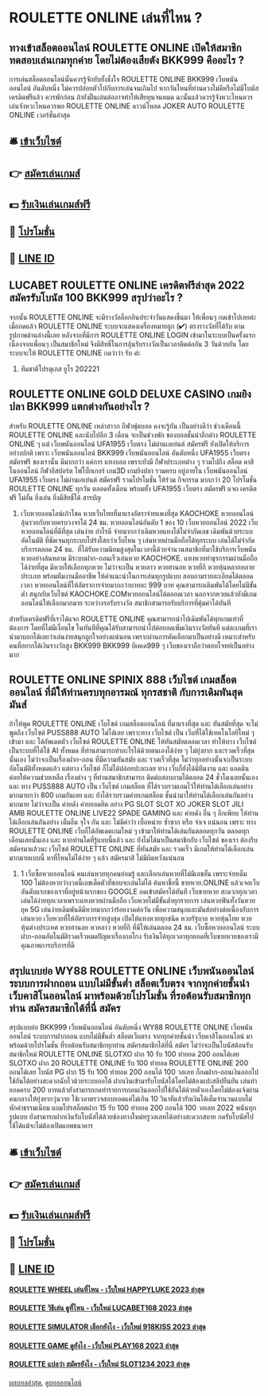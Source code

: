# ROULETTE ONLINE เล่นที่ไหน ?
## ทางเข้าสล็อตออนไลน์ ROULETTE ONLINE เปิดให้สมาชิกทดสอบเล่นเกมทุกค่าย โดยไม่ต้องเสียตัง BKK999 คืออะไร ?
การเล่นสล็อตออนไลน์นั้นควรรู้จักยับยั้งชั่งใจ ROULETTE ONLINE BKK999 เว็บพนันออนไลน์ อันดับหนึ่ง ไม่ควรปล่อยตัวไปกับการเล่นจนเกินไป หากวันไหนที่ท่านดวงไม่ดีหรือไม่มีโบนัสเครดิตฟรีแล้ว ควรพักก่อน ถ้ายังฝืนเล่นต่ออาจทำให้เสียทุนจนหมด ฉะนั้นแล้วควรรู้จังหวะไหนควรเล่นจังหวะไหนควรพอ ROULETTE ONLINE ดาวน์โหลด JOKER AUTO ROULETTE ONLINE เวอร์ชั่นล่าสุด

## 🛎 [เข้าเว็บไซต์](https://bit.ly/3SdLNi2)
## 👉 [สมัครเล่นเกมส์](https://bit.ly/3SdLNi2)
## 💵 [รับเงินเล่นเกมส์ฟรี](https://bit.ly/3dyRKHj)
## 👑 [โปรโมชั่น](https://bit.ly/3dyRKHj)
## 📱 [LINE ID](https://bit.ly/3dyRKHj)

## LUCABET ROULETTE ONLINE เครดิตฟรีล่าสุด 2022 สมัครรับโบนัส 100 BKK999 สรุปว่าอะไร ?
จากนั้น ROULETTE ONLINE จะมีรางวัลล็อกอินประจำวันแสดงขึ้นมา ให้เพื่อนๆ กดเข้าไปเลยค่ะ
เมื่อกดแล้ว ROULETTE ONLINE ระบบจะแสดงเครื่องหมายถูก (✔) ตรงรางวัลที่ได้รับ ตามรูปภาพด้านล่างนี้เลย
หลังจากที่มีการ ROULETTE ONLINE LOGIN เข้ามาในระบบเป็นครั้งแรก เนื่องจากเพื่อนๆ เป็นสมาชิกใหม่ จึงมีสิทธิ์ในการลุ้นรับรางวัลเป็นเวลาติดต่อกัน 3 วันด้วยกัน โดยระบบจะให้ ROULETTE ONLINE กดว่าว่า รับ ค่ะ
1. ทีมชาติโปรตุเกส ยูโร 202221

## ROULETTE ONLINE GOLD DELUXE CASINO เกมยิงปลา BKK999 แตกต่างกันอย่างไร ?
สำหรับ ROULETTE ONLINE เหล่าสาวก กีฬาฟุตบอล คงจะรู้กัน เป็นอย่างดีว่า ช่วงเดือนนี้ ROULETTE ONLINE และนับไปอีก 3 เดือน จะเป็นช่วงพัก ของบอลชั้นนำลีกต่าง ROULETTE ONLINE ๆ แต่ เว็บพนันออนไลน์ UFA1955 เว็บตรง ไม่ผ่านเอเย่นต์ สมัครฟรี ยังเปิดให้บริการ อย่างปกติ เพราะ เว็บพนันออนไลน์ BKK999 เว็บพนันออนไลน์ อันดับหนึ่ง UFA1955 เว็บตรง สมัครฟรี ของเรานั้น มีมากกว่า แค่การ แทงบอล เพราะยังมี กีฬาประเภทต่าง ๆ รวมไปถึง สล็อต คาสิโนออนไลน์ กีฬาอีสปอร์ต ไพ่โป๊กเกอร์ เกม3D เกมยิงปลา รวมครบ อยู่ภายใน เว็บพนันออนไลน์ UFA1955 เว็บตรง ไม่ผ่านเอเย่นต์ สมัครฟรี รวมโปรโมชั่น ให้ร่วม กิจกรรม มากกว่า 20 โปรโมชั่น ROULETTE ONLINE ทุกวัน ตลอดทั้งเดือน พร้อมทั้ง UFA1955 เว็บตรง สมัครฟรี แจก เครดิตฟรี ไม่อั้น ยิ่งเล่น ยิ่งมีสิทธิ์ได้
สารบัญ
1. เว็บหวยออนไลน์เก้าโชค หวยเว็บไทยที่มาแรงอัตราจ่ายแพงที่สุด KAOCHOKE หวยออนไลน์ ลุ้นรวยกับหวยครบวงจรได้ 24 ชม. หวยออนไลน์อันดับ 1 ของ 10 เว็บหวยออนไลน์ 2022 เว็บหวยออนไลน์ที่ดีที่สุด เล่นง่าย กำไรดี จ่ายมากกว่าเดิมหวยแทงได้ไม่จำกัดเลข เดิมพันด้วยระบบอัตโนมัติ ที่ชัดเจนทุกระบบโปร่งใสกว่าเว็บไหน ๆ เล่นหวยผ่านมือถือได้ทุกระบบ เล่นได้ไม่จำกัดบริการตลอด 24 ชม.  ที่ได้รับความนิยมสูงสุดในเวลานี้ด้วยจำนวนสมาชิกที่มาใช้บริการเว็บพนันหวยอย่างล้นหลาม มีระบบฝาก-ถอนเร็วเล่นหวย KAOCHOKE. แทงหวยทำธุรกรรมผ่านมือถือได้ง่ายที่สุด มีหวยให้เลือกทุกหวย ไม่ว่าจะเป็น หวยลาว หวยฮานอย หวยยี่กี หวยหุ้นหลากหลายประเภท พร้อมทีมงานมืออาชีพ ให้คำแนะนำในการเล่นทุกรูปแบบ สอบถามรายละเอียดได้ตลอดเวลา หวยออนไลน์ที่ให้อัตราการจ่ายมากกว่าบาทละ 999 บาท คุณสามารถเดิมพันได้โดยไม่มีขั้นต่ำ สนุกกับเว็บไซต์ KAOCHOKE.COMหวยออนไลน์ได้ตลอดเวลา นอกจากหวยแล้วยังมีเกมออนไลน์ให้เลือกมากมาย ระหว่างรอรับรางวัล สมาชิกสามารถรับบริการที่คุ้มค่าได้ทันที

สำหรับเครดิตฟรีที่เราได้แจก ROULETTE ONLINE คุณสามารถนำไปเดิมพันได้ทุกเกมเท่าที่ต้องการ โดยที่ไม่มีเงื่อนไข ในทันทีที่คุณได้รับสามารถนำไปต่อยอดเพิ่มเงินรางวัลทันที แต่ละเกมที่เรานำมาบอกได้เลยว่าเล่นง่ายสนุกถูกใจอย่างแน่นอน เพราะผ่านการคัดเลือกมาเป็นอย่างดี เหมาะสำหรับคนที่อยากได้เงินรางวัลสูง BKK999 BKK999 บีเคเค999 ๆ เว็บของเราถือว่าตอบโจทย์เป็นอย่างมาก

## ROULETTE ONLINE SPINIX 888 เว็บไซต์ เกมสล็อตออนไลน์ ที่มีให้ท่านครบทุกอารมณ์ ทุกรสชาติ กับการเดิมพันสุดมันส์
ถ้าให้พูด ROULETTE ONLINE เว็บไซต์ เกมสล็อตออนไลน์ ที่มาแรงที่สุด และ ทันสมัยที่สุด จะไม่พูดถึง เว็บไซต์ PUSS888 AUTO ไม่ได้เลย เพราะทาง เว็บไซต์ เป็น เว็บที่ได้ใช้เทคโนโลยีใหม่ ๆ เข้ามา และ ได้อัพเดตตัว เว็บไซต์ ROULETTE ONLINE ให้ทันสมัยตลอดเวลา ทำให้ทาง เว็บไซต์ เป็นระบบที่ได้ใช้ AI ทั้งหมด ที่ท่านสามารถทำอะไรได้ด้วยตนเองได้ง่าย ๆ ไม่ยุ่งยาก และรวดเร็วที่สุดนั้นเอง ไม่ว่าจะเป็นเรื่องฝาก-ถอน ที่มีความทันสมัย และ รวดเร็วที่สุด ไม่ว่าทุกอย่างนั้นจะเป็นระบบอัตโนมัติทั้งหมดแล้ว แต่ทาง เว็บไซต์ ก็ไม่ได้ปล่อยปะละเลย ทาง เว็บก็ยังได้มีทีมงาน และ แอดมิน ค่อยให้ความช่วยเหลือ เรื่องต่าง ๆ ที่ท่านสมาชิกสามารถ ติดต่อสอบถามได้ตลอด 24 ชั่วโมงเลยนั้นเอง และ ทาง PUSS888 AUTO เป็น เว็บไซต์ เกมสล็อต ที่ได้รวบรวมเกมไว้ให้ท่านได้เลือกเล่นอย่างมากมายกว่า 800 เกมกันเลย และ ยังได้รวบรวมค่ายเกมสล็อต ชั้นนำมาให้ท่านได้เลือกเล่นกันอย่างมากมาย ไม่ว่าจะเป็น ค่ายดัง ค่ายยอดฮิต อย่าง PG SLOT SLOT XO JOKER SLOT JILI AMB ROULETTE ONLINE LIVE22 SPADE GAMING และ ค่ายดัง อื่น ๆ อีกเพียบ ให้ท่านได้เลือกเล่นกันอย่าง เต็มอิ่ม จุใจ กัน และ ไม่มีคำว่า เบื่อหน่าย ซ้ำซาก หรือ จำเจ แน่นอน เพราะ ทาง ROULETTE ONLINE เว็บก็ได้อัพเดตเกมใหม่ ๆ เข้ามาให้ท่านได้เล่นกันตลอดทุกวัน ตลอดทุกเดือนเลยนั้นเอง และ หากท่านใดที่รู้แบบนี้แล้ว และ ยังไม่ได้มาเป็นสมาชิกกับ เว็บไซต์ ของเรา ต้องรีบสมัครมาแล้วนะ เว็บไซต์ ROULETTE ONLINE ที่ทันสมัย และ รวดเร็ว มีเกมให้ท่านได้เลือกเล่นมากมายแบบนี้ หาที่ไหนไม่ได้ง่าย ๆ แล้ว สมัครมาสิ ไม่มีผิดหวังแน่นอน
1. 1 เว็บซื้อหวยออนไลน์ คนเล่นหวยทุกคนย่อมรู้ และเลือกเล่นหวยที่ไม่มีเลขอั้น เพราะจ่ายเต็ม 100 ไม่ต้องหวยว่างวดนี้เลขเด็ดตัวที่ชอบจะเล่นไม่ได้ ค้นหาชื่อนี้ ขายหวย.ONLINE แล้วเจอเว็บอันดับแรกของเราที่อยู่หน้าแรกของ GOOGLE กดเข้าสมัครได้ทันที เว็บขายหวย สะดวกทุกเวลาเล่นได้ง่ายทุกเวลาเพราะแทงหวยผ่านมือถือ เว็บหวยไม่มีขั้นต่ำทุกรายการ เล่นหวยฟินทั้งวันหวยยุค 5G เล่นง่ายเดิมพันดีมีหวยมากกว่าร้อยงวดต่อวัน เพื่อความสนุกและมันส์อย่างต่อเนื่องกับการเล่นหวย เว็บหวยที่ให้อัตราการจ่ายสูงสุด เปิดให้แทงหวยทุกชนิด หวยรัฐบาล หวยหุ้นไทย หวยหุ้นต่างประเทศ หวยฮานอย หวยลาว หวยยี่กี ที่มีให้เล่นตลอด 24 ชม. เว็บซื้อหวยออนไลน์ ระบบฝาก-ถอนอัตโนมัติรวดเร็วหมดปัญหาเรื่องกลโกง รับเงินได้ทุกเวลาทุกยอดที่เว็บขายหวยของเรามีคุณภาพการบริการที่ดี

## สรุปแบบย่อ WY88 ROULETTE ONLINE เว็บพนันออนไลน์ ระบบการฝากถอน แบบไม่มีขั้นต่ำ สล็อตเว็บตรง จากทุกค่ายชั้นนำ เว็บคาสิโนออนไลน์ มาพร้อมด้วยโปรโมชั่น ที่รอต้อนรับสมาชิกทุกท่าน สมัครสมาชิกได้ที่นี่ สมัคร
สรุปแบบย่อ BKK999 เว็บพนันออนไลน์ อันดับหนึ่ง WY88 ROULETTE ONLINE เว็บพนันออนไลน์ ระบบการฝากถอน แบบไม่มีขั้นต่ำ สล็อตเว็บตรง จากทุกค่ายชั้นนำ เว็บคาสิโนออนไลน์ มาพร้อมด้วยโปรโมชั่น ที่รอต้อนรับสมาชิกทุกท่าน สมัครสมาชิกได้ที่นี่ สมัคร ไม่ว่าจะเป็นโบนัสต้อนรับสมาชิกใหม่ ROULETTE ONLINE SLOTXO ฝาก 10 รับ 100 ทำยอด 200 ถอนได้เลย SLOTXO ฝาก 20 ROULETTE ONLINE รับ 100 ทำยอด ROULETTE ONLINE 200 ถอนได้เลย โบนัส PG ฝาก 15 รับ 100 ทํายอด 200 ถอนได้ 100 วอเลท ก็กดฝาก-ถอนเงินออกไปใช้กันได้อย่างสะดวกฉับไวด้วยระบบออโต้ ฝากเงินเข้ามารับโบนัสได้โดยไม่ต้องแปะสลิปยืนยัน เล่นทำยอดครบ 200 บาทแล้วยังสามารถกดทำรายการถอนเงินออกไปใช้กันได้ด้วยตัวเองโดยไม่ต้องแจ้งผ่านคนกลางให้ยุ่งยากวุ่นวาย ใช้เวลาตรวจสอบยอดแค่ไม่เกิน 10 วินาทีแล้วรับเงินได้เต็มจำนวนแบบไม่หักค่าธรรมเนียม แถมโปรสล็อตฝาก 15 รับ 100 ทํายอด 200 ถอนได้ 100 วอเลท 2022 พนันทุกรูปแบบ ยังสามารถฝากเงินรับโบนัสได้ด้วยช่องทางใหม่ทรูวอเลทได้อย่างสะดวกสบาย กดรับโบนัสไปใช้ได้แม้จะไม่ต้องเปิดแอพธนาคาร

## 🛎 [เข้าเว็บไซต์](https://bit.ly/3SdLNi2)
## 👉 [สมัครเล่นเกมส์](https://bit.ly/3SdLNi2)
## 💵 [รับเงินเล่นเกมส์ฟรี](https://bit.ly/3dyRKHj)
## 👑 [โปรโมชั่น](https://bit.ly/3dyRKHj)
## 📱 [LINE ID](https://bit.ly/3dyRKHj)

#### [ROULETTE WHEEL เล่นที่ไหน - เว็บใหม่ HAPPYLUKE 2023 ล่าสุด](https://atom.io/themes/roulette%20wheel%20เล่นที่ไหน%20-%20เว็บใหม่%20happyluke%202023%20ล่าสุด)
#### [ROULETTE วิธีเล่น ดูที่ไหน - เว็บใหม่ LUCABET168 2023 ล่าสุด](https://atom.io/themes/roulette%20วิธีเล่น%20ดูที่ไหน%20-%20เว็บใหม่%20lucabet168%202023%20ล่าสุด)
#### [ROULETTE SIMULATOR เลือกยังไง - เว็บใหม่ 918KISS 2023 ล่าสุด](https://atom.io/themes/roulette%20simulator%20เลือกยังไง%20-%20เว็บใหม่%20918kiss%202023%20ล่าสุด)
#### [ROULETTE GAME ดูยังไง - เว็บใหม่ PLAY168 2023 ล่าสุด](https://atom.io/themes/roulette%20game%20ดูยังไง%20-%20เว็บใหม่%20play168%202023%20ล่าสุด)
#### [ROULETTE แปลว่า สมัครยังไง - เว็บใหม่ SLOT1234 2023 ล่าสุด](https://atom.io/themes/roulette%20แปลว่า%20สมัครยังไง%20-%20เว็บใหม่%20slot1234%202023%20ล่าสุด)

[ผลบอลล่าสุด](https://siamsport.tv "ผลบอลล่าสุด"), [ดูบอลออนไลน์](https://siamsport.tv/ดูบอลสด "ดูบอลออนไลน์")